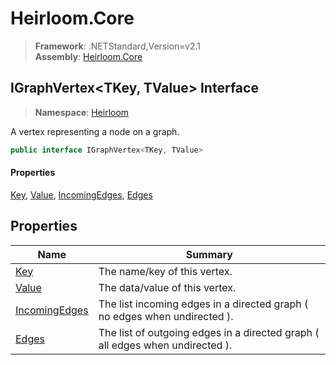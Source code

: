 # Heirloom.Core

> **Framework**: .NETStandard,Version=v2.1  
> **Assembly**: [Heirloom.Core][0]  

## IGraphVertex\<TKey, TValue> Interface

> **Namespace**: [Heirloom][0]  

A vertex representing a node on a graph.

```cs
public interface IGraphVertex<TKey, TValue>
```

#### Properties

[Key][1], [Value][2], [IncomingEdges][3], [Edges][4]

## Properties

| Name               | Summary                                                                       |
|--------------------|-------------------------------------------------------------------------------|
| [Key][1]           | The name/key of this vertex.                                                  |
| [Value][2]         | The data/value of this vertex.                                                |
| [IncomingEdges][3] | The list incoming edges in a directed graph ( no edges when undirected ).     |
| [Edges][4]         | The list of outgoing edges in a directed graph ( all edges when undirected ). |

[0]: ../../Heirloom.Core.md
[1]: IGraphVertex[TKey,TValue]/Key.md
[2]: IGraphVertex[TKey,TValue]/Value.md
[3]: IGraphVertex[TKey,TValue]/IncomingEdges.md
[4]: IGraphVertex[TKey,TValue]/Edges.md
